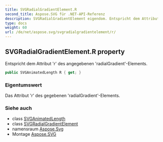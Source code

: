 ```yaml
---
title: SVGRadialGradientElement.R
second_title: Aspose.SVG für .NET-API-Referenz
description: SVGRadialGradientElement eigendom. Entspricht dem Attribut r des angegebenen radialGradientElements.
type: docs
weight: 60
url: /de/net/aspose.svg/svgradialgradientelement/r/
---
```

## SVGRadialGradientElement.R property

Entspricht dem Attribut 'r' des angegebenen 'radialGradient'-Elements.

```csharp
public SVGAnimatedLength R { get; }
```

### Eigentumswert

Das Attribut 'r' des gegebenen 'radialGradient'-Elements.

### Siehe auch

* class [SVGAnimatedLength](../../../aspose.svg.datatypes/svganimatedlength/)
* class [SVGRadialGradientElement](../)
* namensraum [Aspose.Svg](../../svgradialgradientelement/)
* Montage [Aspose.SVG](../../../)


